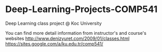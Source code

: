 # Deep-Learning-Projects-COMP541

Deep Learning class project @ Koc University

You can find more detail information from instructor's and course's websites 
<http://www.denizyuret.com/2009/01/classes.html>
<https://sites.google.com/a/ku.edu.tr/comp541/>